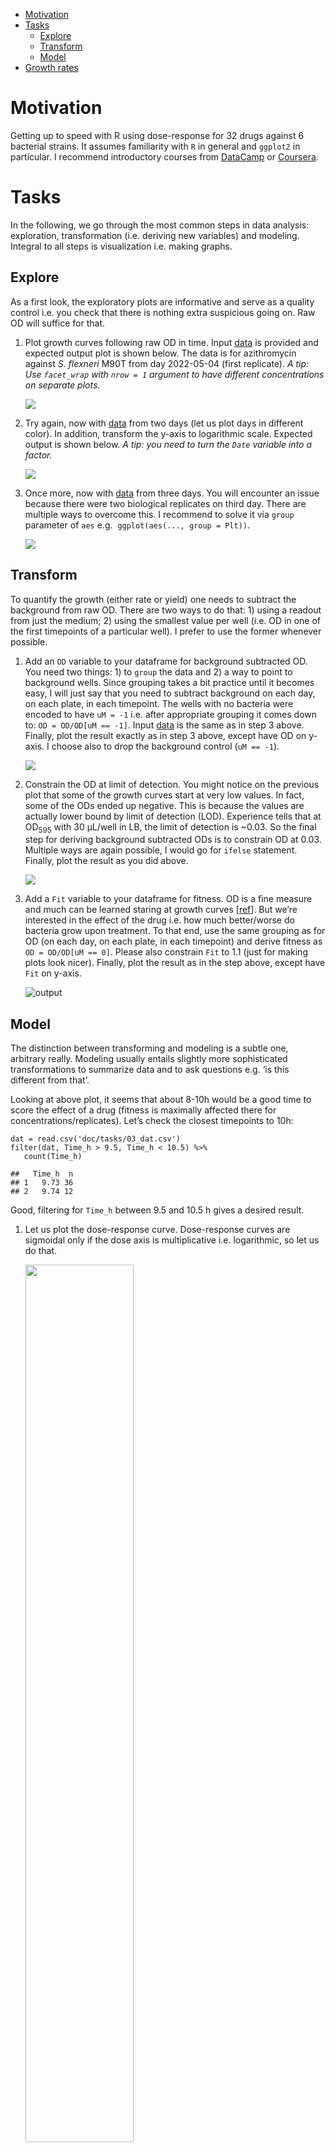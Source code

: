 -   [Motivation](#motivation)
-   [Tasks](#tasks)
    -   [Explore](#explore)
    -   [Transform](#transform)
    -   [Model](#model)
-   [Growth rates](#growth-rates)

# Motivation

Getting up to speed with R using dose-response for 32 drugs against 6
bacterial strains. It assumes familiarity with `R` in general and
`ggplot2` in particular. I recommend introductory courses from
[DataCamp](https://www.datacamp.com/data-courses/r-courses) or
[Coursera](https://www.coursera.org/learn/r-programming).

# Tasks

In the following, we go through the most common steps in data analysis:
exploration, transformation (i.e. deriving new variables) and modeling.
Integral to all steps is visualization i.e. making graphs.

## Explore

As a first look, the exploratory plots are informative and serve as a
quality control i.e. you check that there is nothing extra suspicious
going on. Raw OD will suffice for that.

1.  Plot growth curves following raw OD in time. Input
    [data](doc/tasks/01_dat.csv) is provided and expected output plot is
    shown below. The data is for azithromycin against *S. flexneri* M90T
    from day 2022-05-04 (first replicate). *A tip: Use `facet_wrap` with
    `nrow = 1` argument to have different concentrations on separate
    plots.*

    ![](doc/tasks/01_out.png)

2.  Try again, now with [data](doc/tasks/02_dat.csv) from two days (let
    us plot days in different color). In addition, transform the y-axis
    to logarithmic scale. Expected output is shown below. *A tip: you
    need to turn the `Date` variable into a factor.*

    ![](doc/tasks/02_out.png)

3.  Once more, now with [data](doc/tasks/03_dat.csv) from three days.
    You will encounter an issue because there were two biological
    replicates on third day. There are multiple ways to overcome this. I
    recommend to solve it via `group` parameter of `aes` e.g. 
    `ggplot(aes(..., group = Plt))`.

    ![](doc/tasks/03_out.png)

## Transform

To quantify the growth (either rate or yield) one needs to subtract the
background from raw OD. There are two ways to do that: 1) using a
readout from just the medium; 2) using the smallest value per well
(i.e. OD in one of the first timepoints of a particular well). I prefer
to use the former whenever possible.

1.  Add an `OD` variable to your dataframe for background subtracted OD.
    You need two things: 1) to `group` the data and 2) a way to point to
    background wells. Since grouping takes a bit practice until it
    becomes easy, I will just say that you need to subtract background
    on each day, on each plate, in each timepoint. The wells with no
    bacteria were encoded to have `uM = -1` i.e. after appropriate
    grouping it comes down to: `OD = OD/OD[uM == -1]`. Input
    [data](doc/tasks/03_dat.csv) is the same as in step 3 above.
    Finally, plot the result exactly as in step 3 above, except have OD
    on y-axis. I choose also to drop the background control
    (`uM == -1`).

    ![](doc/tasks/04_out.png)

2.  Constrain the OD at limit of detection. You might notice on the
    previous plot that some of the growth curves start at very low
    values. In fact, some of the ODs ended up negative. This is because
    the values are actually lower bound by limit of detection (LOD).
    Experience tells that at OD<sub>595</sub> with 30 µL/well in LB, the
    limit of detection is ~0.03. So the final step for deriving
    background subtracted ODs is to constrain OD at 0.03. Multiple ways
    are again possible, I would go for `ifelse` statement. Finally, plot
    the result as you did above.

    ![](doc/tasks/05_out.png)

3.  Add a `Fit` variable to your dataframe for fitness. OD is a fine
    measure and much can be learned staring at growth curves
    \[[ref](https://www.annualreviews.org/doi/abs/10.1146/annurev.mi.03.100149.002103)\].
    But we’re interested in the effect of the drug i.e. how much
    better/worse do bacteria grow upon treatment. To that end, use the
    same grouping as for OD (on each day, on each plate, in each
    timepoint) and derive fitness as `OD = OD/OD[uM == 0]`. Please also
    constrain `Fit` to 1.1 (just for making plots look nicer). Finally,
    plot the result as in the step above, except have `Fit` on y-axis.

    ![output](doc/tasks/06_out.png)

## Model

The distinction between transforming and modeling is a subtle one,
arbitrary really. Modeling usually entails slightly more sophisticated
transformations to summarize data and to ask questions e.g. ‘is this
different from that’.

Looking at above plot, it seems that about 8-10h would be a good time to
score the effect of a drug (fitness is maximally affected there for
concentrations/replicates). Let’s check the closest timepoints to 10h:

    dat = read.csv('doc/tasks/03_dat.csv')
    filter(dat, Time_h > 9.5, Time_h < 10.5) %>%
       count(Time_h)

    ##   Time_h  n
    ## 1   9.73 36
    ## 2   9.74 12

Good, filtering for `Time_h` between 9.5 and 10.5 h gives a desired
result.

1.  Let us plot the dose-response curve. Dose-response curves are
    sigmoidal only if the dose axis is multiplicative i.e. logarithmic,
    so let us do that.

    <img src="doc/tasks/07_out.png" style="width:60.0%" />

2.  Now we fit a curve to this data. We have to use some equation that
    describes the curve which is clearly not linear. We cannot avoid a
    little bit background here. Looks more complicated than it is,
    please read about:

    -   The basics of a four parameter logistic regression
        [4PL](doc/4pl.md)
    -   [Formula interface](doc/formulaR.md), a very powerful and
        indispensable tool for modelling in R.
    -   Introduction to [drc](doc/drc.md) package, a dedicated package
        for DoseResponseCurves that allows one to fit them in no time.

    After all this reading, one must be hyngry for data analysis. Load
    `drc` library and see if you can make the plot below. There is one
    issue though: `drm` does not know how to handle `uM = -1` – not a
    real concentration anyways, encoding we used for background control
    – so get rid of that before fitting.

    <img src="doc/tasks/08_out.png" style="width:60.0%" />

3.  Finally. Let us propose the MIC is the concentration at which the
    azithromycin excerts 95% effect. Can you calculate that with
    confidence intervals?

4.  There is one more thing. An intricacy. We have fitted and plotted
    (i.e. think about) the `x`, the concentration, in logarithmic scale,
    but the IC<sub>50</sub> is in linear scale. Mostly, it does not
    matter much. You can see above, however, that the lower confidence
    interval is 5x lower than IC<sub>95</sub> and the upper limit is
    less than 2x higher. One side is 5x away, the other less than 2x. To
    fix that, one could estimate IC<sub>50</sub> in log scale
    (substitute IC<sub>50</sub> in the 4-parameter logistic regression
    with log(IC<sub>50</sub>)). One might have to take some time to
    think about it what that means. Luckily, `drm` makes all this easy.
    You fit the model exactly as you did before, but this time, set
    `fct` to `LL2.4()`. Finally, when calculating MIC, the confidence
    interval should be set to “fls” (`interval = "fls"`).

    Now the MIC (IC<sub>95</sub>) should be the same you got with `LL.4`
    (33 µM), but the confidence intervals are symmetric, about 2x lower
    and 2x higher.

# Growth rates

Some people are strong affectionados of growth-rate based estimation of
drug effect. So you might have an inclination/motivation to do just
that. There are two ways to go about it: 1) estimate the slope from a
log transformed growth curve; 2) apply a specific growth model.

Background knowledge needed to proceed:

-   [Formula interface](doc/formulaR.md), which we visited already above
-   [Introduction to growthrates](doc/growthrates.md) package

1.  Estimating growth rate from log phase slope makes fewer assumptions
    and generally works well. The major requirement is to have at least
    3-4 datapoints from the exponential part of the growth curve.
